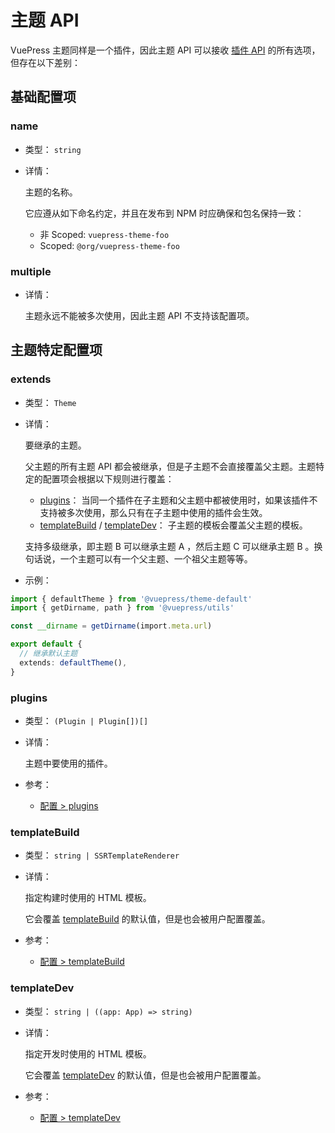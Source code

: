 # 主题 API

<NpmBadge package="@vuepress/core" />

VuePress 主题同样是一个插件，因此主题 API 可以接收 [插件 API](./plugin-api.md) 的所有选项，但存在以下差别：

## 基础配置项

### name

- 类型： `string`

- 详情：

  主题的名称。

  它应遵从如下命名约定，并且在发布到 NPM 时应确保和包名保持一致：

  - 非 Scoped: `vuepress-theme-foo`
  - Scoped: `@org/vuepress-theme-foo`

### multiple

- 详情：

  主题永远不能被多次使用，因此主题 API 不支持该配置项。

## 主题特定配置项

### extends

- 类型： `Theme`

- 详情：

  要继承的主题。

  父主题的所有主题 API 都会被继承，但是子主题不会直接覆盖父主题。主题特定的配置项会根据以下规则进行覆盖：

  - [plugins](#plugins)： 当同一个插件在子主题和父主题中都被使用时，如果该插件不支持被多次使用，那么只有在子主题中使用的插件会生效。
  - [templateBuild](#templatebuild) / [templateDev](#templatedev)： 子主题的模板会覆盖父主题的模板。

  支持多级继承，即主题 B 可以继承主题 A ，然后主题 C 可以继承主题 B 。换句话说，一个主题可以有一个父主题、一个祖父主题等等。

- 示例：

```ts
import { defaultTheme } from '@vuepress/theme-default'
import { getDirname, path } from '@vuepress/utils'

const __dirname = getDirname(import.meta.url)

export default {
  // 继承默认主题
  extends: defaultTheme(),
}
```

### plugins

- 类型： `(Plugin | Plugin[])[]`

- 详情：

  主题中要使用的插件。

- 参考：
  - [配置 > plugins](./config.md#plugins)

### templateBuild

- 类型： `string | SSRTemplateRenderer`

- 详情：

  指定构建时使用的 HTML 模板。

  它会覆盖 [templateBuild](./config.md#templatebuild) 的默认值，但是也会被用户配置覆盖。

- 参考：
  - [配置 > templateBuild](./config.md#templatebuild)

### templateDev

- 类型： `string | ((app: App) => string)`

- 详情：

  指定开发时使用的 HTML 模板。

  它会覆盖 [templateDev](./config.md#templatedev) 的默认值，但是也会被用户配置覆盖。

- 参考：
  - [配置 > templateDev](./config.md#templatedev)
